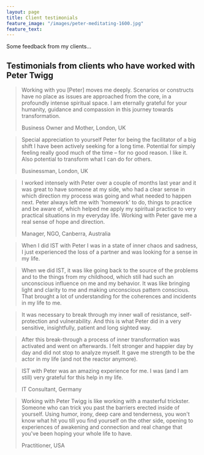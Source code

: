 ```yaml
---
layout: page
title: Client testimonials
feature_image: "/images/peter-meditating-1600.jpg"
feature_text:
---
```


Some feedback from my clients...

## Testimonials from clients who have worked with Peter Twigg

> Working with you [Peter] moves me deeply. Scenarios or constructs have no place as issues are approached from the core, in a profoundly intense spiritual space. I am eternally grateful for your humanity, guidance and compassion in this journey towards transformation.  
> <footer>Business Owner and Mother, London, UK</footer>

> Special appreciation to yourself Peter for being the facilitator of a big shift I have been actively seeking for a long time. Potential for simply feeling really good much of the time – for no good reason. I like it. Also potential to transform what I can do for others.  
> <footer>Businessman, London, UK</footer>

> I worked intensely with Peter over a couple of months last year and it was great to have someone at my side, who had a clear sense in which direction my process was going and what needed to happen next. Peter always left me with 'homework' to do, things to practice and be aware of, which helped me apply my spiritual practice to very practical situations in my everyday life. Working with Peter gave me a real sense of hope and direction.  
> <footer>Manager, NGO, Canberra, Australia</footer>

> When I did IST with Peter I was in a state of inner chaos and sadness, I just experienced the loss of a partner and was looking for a sense in my life.  

> When we did IST, it was like going back to the source of the problems and to the things from my childhood, which still had such an unconscious influence on me and my behavior. It was like bringing light and clarity to me and making unconscious pattern conscious. That brought a lot of understanding for the coherences and incidents in my life to me.  

> It was necessary to break through my inner wall of resistance, self-protection and vulnerability. And this is what Peter did in a very sensitive, insightfully, patient and long sighted way.  

> After this break-through a process of inner transformation was activated and went on afterwards. I felt stronger and happier day by day and did not stop to analyze myself. It gave me strength to be the actor in my life (and not the reactor anymore).  

> IST with Peter was an amazing experience for me. I was (and I am still) very grateful for this help in my life. 
> <footer>IT Consultant, Germany</footer>

> Working with Peter Twigg is like working with a masterful trickster. Someone who can trick you past the barriers erected inside of yourself. Using humor, irony, deep care and tenderness, you won't know what hit you till you find yourself on the other side, opening to experiences of awakening and connection and real change that you've been hoping your whole life to have.  
> <footer>Practitioner, USA</footer>  